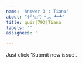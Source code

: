 ```yaml
---
name: 'Answer 3 : Tiana'
about: "(╯°□°）╯︵ ┻━┻"
title: quiz|793|Tiana
labels: ''
assignees: ''

---
```


Just click 'Submit new issue'.
